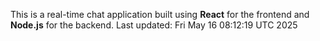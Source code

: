 This is a real-time chat application built using **React** for the frontend and **Node.js** for the backend.
Last updated: Fri May 16 08:12:19 UTC 2025
